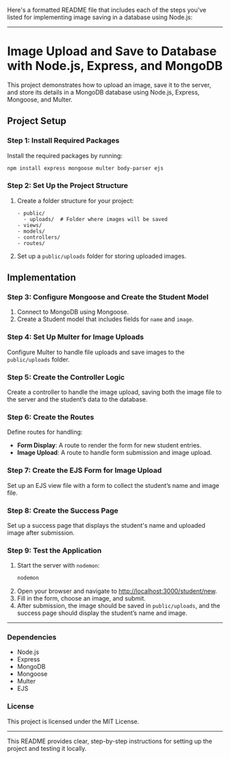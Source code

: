 Here's a formatted README file that includes each of the steps you've listed for implementing image saving in a database using Node.js:

---

# Image Upload and Save to Database with Node.js, Express, and MongoDB

This project demonstrates how to upload an image, save it to the server, and store its details in a MongoDB database using Node.js, Express, Mongoose, and Multer.

## Project Setup

### Step 1: Install Required Packages
Install the required packages by running:
```bash
npm install express mongoose multer body-parser ejs
```

### Step 2: Set Up the Project Structure
1. Create a folder structure for your project:
   ```
   - public/
     - uploads/  # Folder where images will be saved
   - views/
   - models/
   - controllers/
   - routes/
   ```
   
2. Set up a `public/uploads` folder for storing uploaded images.

## Implementation

### Step 3: Configure Mongoose and Create the Student Model
1. Connect to MongoDB using Mongoose.
2. Create a Student model that includes fields for `name` and `image`.

### Step 4: Set Up Multer for Image Uploads
Configure Multer to handle file uploads and save images to the `public/uploads` folder.

### Step 5: Create the Controller Logic
Create a controller to handle the image upload, saving both the image file to the server and the student’s data to the database.

### Step 6: Create the Routes
Define routes for handling:
- **Form Display**: A route to render the form for new student entries.
- **Image Upload**: A route to handle form submission and image upload.

### Step 7: Create the EJS Form for Image Upload
Set up an EJS view file with a form to collect the student’s name and image file.

### Step 8: Create the Success Page
Set up a success page that displays the student's name and uploaded image after submission.

### Step 9: Test the Application
1. Start the server with `nodemon`:
   ```bash
   nodemon
   ```
2. Open your browser and navigate to [http://localhost:3000/student/new](http://localhost:3000/student/new).
3. Fill in the form, choose an image, and submit.
4. After submission, the image should be saved in `public/uploads`, and the success page should display the student’s name and image.

---

### Dependencies
- Node.js
- Express
- MongoDB
- Mongoose
- Multer
- EJS

### License
This project is licensed under the MIT License.

--- 

This README provides clear, step-by-step instructions for setting up the project and testing it locally.
